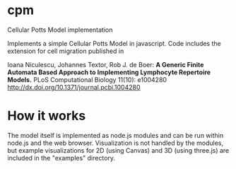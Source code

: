 # cpm
Cellular Potts Model implementation

Implements a simple Cellular Potts Model in javascript. Code includes the extension for cell migration published in 

Ioana Niculescu, Johannes Textor, Rob J. de Boer:
__A Generic Finite Automata Based Approach to Implementing Lymphocyte Repertoire Models.__
PLoS Computational Biology 11(10): e1004280
http://dx.doi.org/10.1371/journal.pcbi.1004280

# How it works

The model itself is implemented as node.js modules and can be run within node.js and the web browser. Visualization is not handled by the modules, but example visualizations for 2D (using Canvas) and 3D (using three.js) are included in the "examples" directory.

